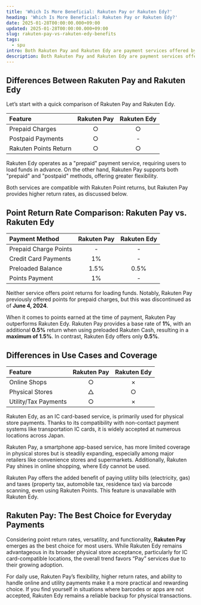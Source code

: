 ```yaml
---
title: 'Which Is More Beneficial: Rakuten Pay or Rakuten Edy?'
heading: 'Which Is More Beneficial: Rakuten Pay or Rakuten Edy?'
date: 2025-01-28T00:00:00.000+09:00
updated: 2025-01-28T00:00:00.000+09:00
slug: rakuten-pay-vs-rakuten-edy-benefits
tags:
  - spu
intro: Both Rakuten Pay and Rakuten Edy are payment services offered by Rakuten. While they can be used at checkout, they differ in usage, recharge methods, and point reward rates.
description: Both Rakuten Pay and Rakuten Edy are payment services offered by Rakuten. While they can be used at checkout, they differ in usage, recharge methods, and point reward rates.
---
```


## Differences Between Rakuten Pay and Rakuten Edy

Let’s start with a quick comparison of Rakuten Pay and Rakuten Edy.

| Feature                | Rakuten Pay | Rakuten Edy |
|:-----------------------|:-----------:|:-----------:|
| Prepaid Charges        |      ○      |      ○      |
| Postpaid Payments      |      ○      |      -      |
| Rakuten Points Return  |      ○      |      ○      |

Rakuten Edy operates as a "prepaid" payment service, requiring users to load funds in advance. On the other hand, Rakuten Pay supports both "prepaid" and "postpaid" methods, offering greater flexibility.

Both services are compatible with Rakuten Point returns, but Rakuten Pay provides higher return rates, as discussed below.

## Point Return Rate Comparison: Rakuten Pay vs. Rakuten Edy

| Payment Method         | Rakuten Pay | Rakuten Edy |
|:-----------------------|:-----------:|:-----------:|
| Prepaid Charge Points  |      -      |      -      |
| Credit Card Payments   |     1%      |      -      |
| Preloaded Balance      |    1.5%     |     0.5%    |
| Points Payment         |     1%      |      -      |

Neither service offers point returns for loading funds. Notably, Rakuten Pay previously offered points for prepaid charges, but this was discontinued as of **June 4, 2024**.

When it comes to points earned at the time of payment, Rakuten Pay outperforms Rakuten Edy. Rakuten Pay provides a base rate of **1%**, with an additional **0.5%** return when using preloaded Rakuten Cash, resulting in a **maximum of 1.5%**. In contrast, Rakuten Edy offers only **0.5%**.

## Differences in Use Cases and Coverage

| Feature                | Rakuten Pay | Rakuten Edy |
|:-----------------------|:-----------:|:-----------:|
| Online Shops           |      ○      |      ×      |
| Physical Stores        |      △      |      ○      |
| Utility/Tax Payments   |      ○      |      ×      |

Rakuten Edy, as an IC card-based service, is primarily used for physical store payments. Thanks to its compatibility with non-contact payment systems like transportation IC cards, it is widely accepted at numerous locations across Japan.

Rakuten Pay, a smartphone app-based service, has more limited coverage in physical stores but is steadily expanding, especially among major retailers like convenience stores and supermarkets. Additionally, Rakuten Pay shines in online shopping, where Edy cannot be used.

Rakuten Pay offers the added benefit of paying utility bills (electricity, gas) and taxes (property tax, automobile tax, residence tax) via barcode scanning, even using Rakuten Points. This feature is unavailable with Rakuten Edy.

## Rakuten Pay: The Best Choice for Everyday Payments

Considering point return rates, versatility, and functionality, **Rakuten Pay** emerges as the best choice for most users. While Rakuten Edy remains advantageous in its broader physical store acceptance, particularly for IC card-compatible locations, the overall trend favors “Pay” services due to their growing adoption.

For daily use, Rakuten Pay’s flexibility, higher return rates, and ability to handle online and utility payments make it a more practical and rewarding choice. If you find yourself in situations where barcodes or apps are not accepted, Rakuten Edy remains a reliable backup for physical transactions.
